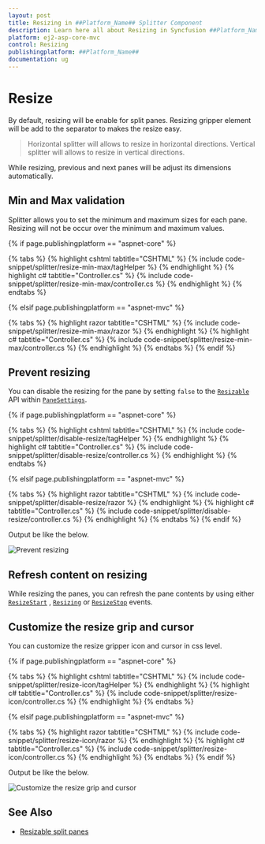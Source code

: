 ```yaml
---
layout: post
title: Resizing in ##Platform_Name## Splitter Component
description: Learn here all about Resizing in Syncfusion ##Platform_Name## Splitter component of Syncfusion Essential JS 2 and more.
platform: ej2-asp-core-mvc
control: Resizing
publishingplatform: ##Platform_Name##
documentation: ug
---
```



# Resize

By default, resizing will be enable for split panes. Resizing gripper element will be add to the separator to makes the resize easy.

> Horizontal splitter will allows to resize in horizontal directions.
> Vertical splitter will allows to resize in vertical directions.

While resizing, previous and next panes will be adjust its dimensions automatically.

## Min and Max validation

Splitter allows you to set the minimum and maximum sizes for each pane. Resizing will not be occur over the minimum and maximum values.

{% if page.publishingplatform == "aspnet-core" %}

{% tabs %}
{% highlight cshtml tabtitle="CSHTML" %}
{% include code-snippet/splitter/resize-min-max/tagHelper %}
{% endhighlight %}
{% highlight c# tabtitle="Controller.cs" %}
{% include code-snippet/splitter/resize-min-max/controller.cs %}
{% endhighlight %}
{% endtabs %}

{% elsif page.publishingplatform == "aspnet-mvc" %}

{% tabs %}
{% highlight razor tabtitle="CSHTML" %}
{% include code-snippet/splitter/resize-min-max/razor %}
{% endhighlight %}
{% highlight c# tabtitle="Controller.cs" %}
{% include code-snippet/splitter/resize-min-max/controller.cs %}
{% endhighlight %}
{% endtabs %}
{% endif %}



## Prevent resizing

You can disable the resizing for the pane by setting `false` to the [`Resizable`](https://help.syncfusion.com/cr/aspnetcore-js2/Syncfusion.EJ2.Layouts.SplitterPaneBuilder.html#Syncfusion_EJ2_Layouts_SplitterPaneBuilder_Resizable_System_Boolean_) API within [`PaneSettings`](https://help.syncfusion.com/cr/aspnetcore-js2/Syncfusion.EJ2.Layouts.Splitter.html#Syncfusion_EJ2_Layouts_Splitter_PaneSettings).

{% if page.publishingplatform == "aspnet-core" %}

{% tabs %}
{% highlight cshtml tabtitle="CSHTML" %}
{% include code-snippet/splitter/disable-resize/tagHelper %}
{% endhighlight %}
{% highlight c# tabtitle="Controller.cs" %}
{% include code-snippet/splitter/disable-resize/controller.cs %}
{% endhighlight %}
{% endtabs %}

{% elsif page.publishingplatform == "aspnet-mvc" %}

{% tabs %}
{% highlight razor tabtitle="CSHTML" %}
{% include code-snippet/splitter/disable-resize/razor %}
{% endhighlight %}
{% highlight c# tabtitle="Controller.cs" %}
{% include code-snippet/splitter/disable-resize/controller.cs %}
{% endhighlight %}
{% endtabs %}
{% endif %}



Output be like the below.

![Prevent resizing](./images/disable-resize.png)

## Refresh content on resizing

While resizing the panes, you can refresh the pane contents by using either [`ResizeStart`](https://help.syncfusion.com/cr/aspnetcore-js2/Syncfusion.EJ2.Layouts.Splitter.html#Syncfusion_EJ2_Layouts_Splitter_ResizeStart) , [`Resizing`](https://help.syncfusion.com/cr/aspnetcore-js2/Syncfusion.EJ2.Layouts.Splitter.html#Syncfusion_EJ2_Layouts_Splitter_Resizing) or [`ResizeStop`](https://help.syncfusion.com/cr/aspnetcore-js2/Syncfusion.EJ2.Layouts.Splitter.html#Syncfusion_EJ2_Layouts_Splitter_ResizeStop) events.

## Customize the resize grip and cursor

You can customize the resize gripper icon and cursor in css level.

{% if page.publishingplatform == "aspnet-core" %}

{% tabs %}
{% highlight cshtml tabtitle="CSHTML" %}
{% include code-snippet/splitter/resize-icon/tagHelper %}
{% endhighlight %}
{% highlight c# tabtitle="Controller.cs" %}
{% include code-snippet/splitter/resize-icon/controller.cs %}
{% endhighlight %}
{% endtabs %}

{% elsif page.publishingplatform == "aspnet-mvc" %}

{% tabs %}
{% highlight razor tabtitle="CSHTML" %}
{% include code-snippet/splitter/resize-icon/razor %}
{% endhighlight %}
{% highlight c# tabtitle="Controller.cs" %}
{% include code-snippet/splitter/resize-icon/controller.cs %}
{% endhighlight %}
{% endtabs %}
{% endif %}



Output be like the below.

![Customize the resize grip and cursor](./images/resize-icon.png)

## See Also

* [Resizable split panes](./expand-and-collapse)